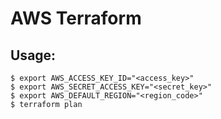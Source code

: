 # AWS Terraform

## Usage:
```
$ export AWS_ACCESS_KEY_ID="<access_key>"
$ export AWS_SECRET_ACCESS_KEY="<secret_key>"
$ export AWS_DEFAULT_REGION="<region_code>"
$ terraform plan
```

